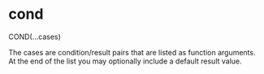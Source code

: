 # cond

COND(...cases)

The cases are condition/result pairs that are listed as function arguments. At the end of the list you may
optionally include a default result value.
